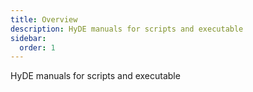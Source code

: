```yaml
---
title: Overview
description: HyDE manuals for scripts and executable
sidebar:
  order: 1
---
```


HyDE manuals for scripts and executable
